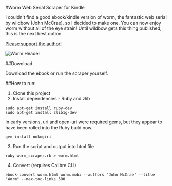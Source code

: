 #Worm Web Serial Scraper for Kindle

I couldn't find a good ebook/kindle version of worm, the fantastic web serial by wildbow (John McCrae), so I decided to make one. You can now enjoy worm without all of the eye strain! Until wildbow gets this thing published, this is the next best option.

[Please support the author!](https://parahumans.wordpress.com/support/)

![Worm Header](http://parahumans.files.wordpress.com/2011/06/cityscape2.jpg)

##Download

Download the ebook or run the scraper yourself.

##How to run:

1. Clone this project
2. Install dependencies - Ruby and zlib
  
  ```command
  sudo apt-get install ruby-dev
  sudo apt-get install zlib1g-dev
  ```
  In early versions, uri and open-uri were required gems, but they appear to have been rolled into the Ruby build now. 
  ```command
  gem install nokogiri
  ```
3. Run the script and output into html file

  ```command
  ruby worm_scraper.rb > worm.html
  ```
4. Convert (requires Calibre CLI)

  ```command
  ebook-convert worm.html worm.mobi --authors "John McCrae" --title "Worm" --max-toc-links 500
  ```

